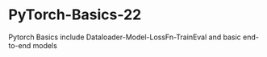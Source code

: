 # PyTorch-Basics-22
Pytorch Basics include Dataloader-Model-LossFn-TrainEval and basic end-to-end models
